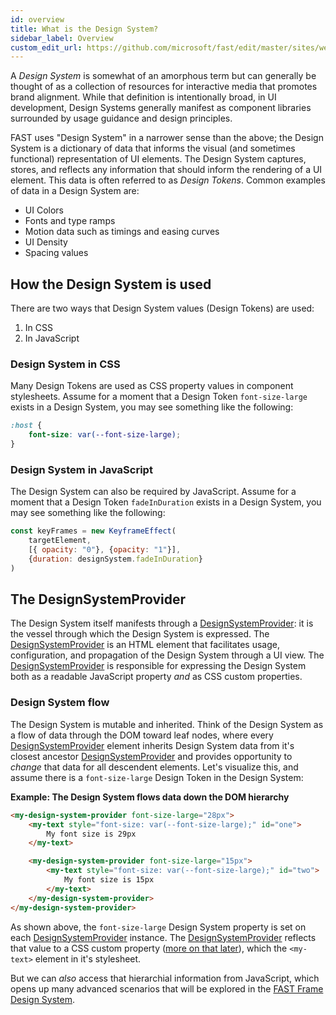 ```yaml
---
id: overview
title: What is the Design System?
sidebar_label: Overview
custom_edit_url: https://github.com/microsoft/fast/edit/master/sites/website/src/docs/design-systems/overview.md
---
```

A *Design System* is somewhat of an amorphous term but can generally be thought of as a collection of resources for interactive media that promotes brand alignment. While that definition is intentionally broad, in UI development, Design Systems generally manifest as component libraries surrounded by usage guidance and design principles.

FAST uses "Design System" in a narrower sense than the above; the Design System is a dictionary of data that informs the visual (and sometimes functional) representation of UI elements. The Design System captures, stores, and reflects any information that should inform the rendering of a UI element. This data is often referred to as *Design Tokens*. Common examples of data in a Design System are:
- UI Colors
- Fonts and type ramps
- Motion data such as timings and easing curves
- UI Density
- Spacing values

## How the Design System is used
There are two ways that Design System values (Design Tokens) are used:
1. In CSS
2. In JavaScript

### Design System in CSS
Many Design Tokens are used as CSS property values in component stylesheets. Assume for a moment that a Design Token `font-size-large` exists in a Design System, you may see something like the following:

```css
:host {
    font-size: var(--font-size-large);
}
```

### Design System in JavaScript
The Design System can also be required by JavaScript. Assume for a moment that a Design Token `fadeInDuration` exists in a Design System, you may see something like the following:

```js
const keyFrames = new KeyframeEffect(
    targetElement,
    [{ opacity: "0"}, {opacity: "1"}],
    {duration: designSystem.fadeInDuration}
)
```

## The DesignSystemProvider
The Design System itself manifests through a [DesignSystemProvider](/docs/api/fast-foundation.designsystemprovider): it is the vessel through which the Design System is expressed. The [DesignSystemProvider](/docs/api/fast-foundation.designsystemprovider) is an HTML element that facilitates usage, configuration, and propagation of the Design System through a UI view. The [DesignSystemProvider](/docs/api/fast-foundation.designsystemprovider) is responsible for expressing the Design System both as a readable JavaScript property *and* as CSS custom properties.

### Design System flow
The Design System is mutable and inherited. Think of the Design System as a flow of data through the DOM toward leaf nodes, where every [DesignSystemProvider](/docs/api/fast-foundation.designsystemprovider) element inherits Design System data from it's closest ancestor [DesignSystemProvider](/docs/api/fast-foundation.designsystemprovider) and provides opportunity to *change* that data for all descendent elements. Let's visualize this, and assume there is a `font-size-large` Design Token in the Design System:

**Example: The Design System flows data down the DOM hierarchy**
```html
<my-design-system-provider font-size-large="28px">
    <my-text style="font-size: var(--font-size-large);" id="one">
        My font size is 29px
    </my-text>

    <my-design-system-provider font-size-large="15px">
        <my-text style="font-size: var(--font-size-large);" id="two">
            My font size is 15px
        </my-text>
    </my-design-system-provider>
</my-design-system-provider>
```

As shown above, the `font-size-large` Design System property is set on each [DesignSystemProvider](/docs/api/fast-foundation.designsystemprovider) instance. The [DesignSystemProvider](/docs/api/fast-foundation.designsystemprovider) reflects that value to a CSS custom property ([more on that later](/docs/design-systems/using-the-design-system#css-custom-properties)), which the `<my-text>` element in it's stylesheet.

But we can *also* access that hierarchial information from JavaScript, which opens up many advanced scenarios that will be explored in the [FAST Frame Design System](/docs/design-systems/fast-frame).
